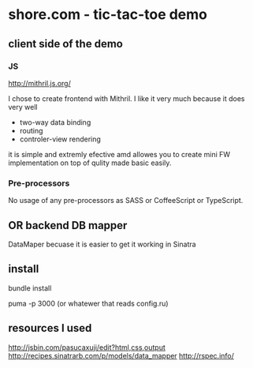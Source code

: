 # shore.com - tic-tac-toe demo

## client side of the demo

### JS

http://mithril.js.org/

I chose to create frontend with Mithril. I like it very much because it does very well
* two-way data binding
* routing
* controler-view rendering

it is simple and extremly efective amd allowes you to create mini FW implementation
on top of qulity made basic easily.

### Pre-processors

No usage of any pre-processors as SASS or CoffeeScript or TypeScript. 


## OR backend DB mapper

DataMaper becuase it is easier to get it working in Sinatra


## install

bundle install

puma -p 3000 (or whatewer that reads config.ru)


## resources I used

http://jsbin.com/pasucaxuji/edit?html,css,output
http://recipes.sinatrarb.com/p/models/data_mapper
http://rspec.info/
